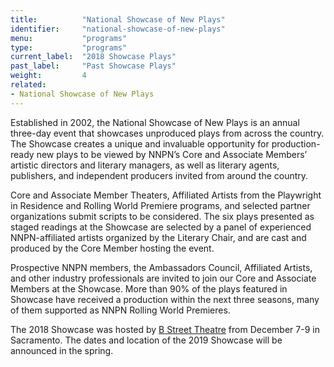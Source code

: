 ```yaml
---
title:          "National Showcase of New Plays"
identifier:     "national-showcase-of-new-plays"
menu:           "programs"
type:           "programs"
current_label:  "2018 Showcase Plays"
past_label:     "Past Showcase Plays"
weight:         4
related:
- National Showcase of New Plays
---
```


<span class="lead-in">Established in 2002, the National Showcase of New Plays is an annual three-day event that showcases unproduced plays from across the country. The Showcase creates a unique and invaluable opportunity for production-ready new plays to be viewed by NNPN’s Core and Associate Members’ artistic directors and literary managers, as well as literary agents, publishers, and independent producers invited from around the country.</span>

Core and Associate Member Theaters, Affiliated Artists from the Playwright in Residence and Rolling World Premiere programs, and selected partner organizations submit scripts to be considered. The six plays presented as staged readings at the Showcase are selected by a panel of experienced NNPN-affiliated artists organized by the Literary Chair, and are cast and produced by the Core Member hosting the event.

Prospective NNPN members, the Ambassadors Council, Affiliated Artists, and other industry professionals are invited to join our Core and Associate Members at the Showcase. More than 90% of the plays featured in Showcase have received a production within the next three seasons, many of them supported as NNPN Rolling World Premieres.

The 2018 Showcase was hosted by [B Street Theatre](https://bstreettheatre.org/) from December 7-9 in Sacramento. The dates and location of the 2019 Showcase will be announced in the spring.
